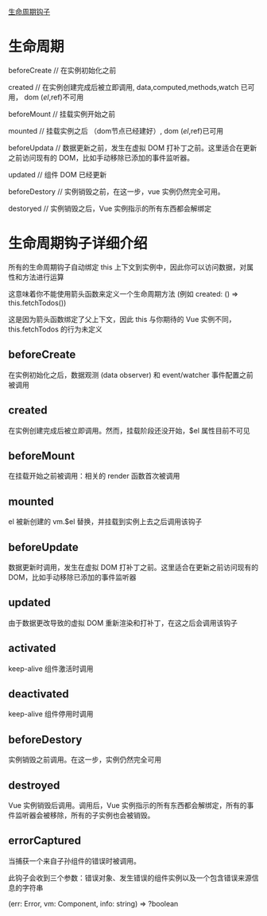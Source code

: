 
[生命周期钩子](https://cn.vuejs.org/v2/api/#%E9%80%89%E9%A1%B9-%E7%94%9F%E5%91%BD%E5%91%A8%E6%9C%9F%E9%92%A9%E5%AD%90)


# 生命周期


beforeCreate        // 在实例初始化之前

created             // 在实例创建完成后被立即调用, data,computed,methods,watch 已可用， dom ($el,$ref)不可用

beforeMount         // 挂载实例开始之前

mounted             // 挂载实例之后 （dom节点已经建好）, dom ($el,$ref)已可用

beforeUpdata        // 数据更新之前，发生在虚拟 DOM 打补丁之前。这里适合在更新之前访问现有的 DOM，比如手动移除已添加的事件监听器。

updated             // 组件 DOM 已经更新

beforeDestory       // 实例销毁之前，在这一步，vue 实例仍然完全可用。

destoryed           // 实例销毁之后，Vue 实例指示的所有东西都会解绑定





# 生命周期钩子详细介绍

所有的生命周期钩子自动绑定 this 上下文到实例中，因此你可以访问数据，对属性和方法进行运算

这意味着你不能使用箭头函数来定义一个生命周期方法 (例如 created: () => this.fetchTodos())

这是因为箭头函数绑定了父上下文，因此 this 与你期待的 Vue 实例不同，this.fetchTodos 的行为未定义


## beforeCreate

在实例初始化之后，数据观测 (data observer) 和 event/watcher 事件配置之前被调用


## created

在实例创建完成后被立即调用。然而，挂载阶段还没开始，$el 属性目前不可见


## beforeMount

在挂载开始之前被调用：相关的 render 函数首次被调用


## mounted

el 被新创建的 vm.$el 替换，并挂载到实例上去之后调用该钩子


## beforeUpdate

数据更新时调用，发生在虚拟 DOM 打补丁之前。这里适合在更新之前访问现有的 DOM，比如手动移除已添加的事件监听器


## updated

由于数据更改导致的虚拟 DOM 重新渲染和打补丁，在这之后会调用该钩子


## activated

keep-alive 组件激活时调用


## deactivated

keep-alive 组件停用时调用


## beforeDestory

实例销毁之前调用。在这一步，实例仍然完全可用


## destroyed

Vue 实例销毁后调用。调用后，Vue 实例指示的所有东西都会解绑定，所有的事件监听器会被移除，所有的子实例也会被销毁。


## errorCaptured

当捕获一个来自子孙组件的错误时被调用。

此钩子会收到三个参数：错误对象、发生错误的组件实例以及一个包含错误来源信息的字符串

(err: Error, vm: Component, info: string) => ?boolean

